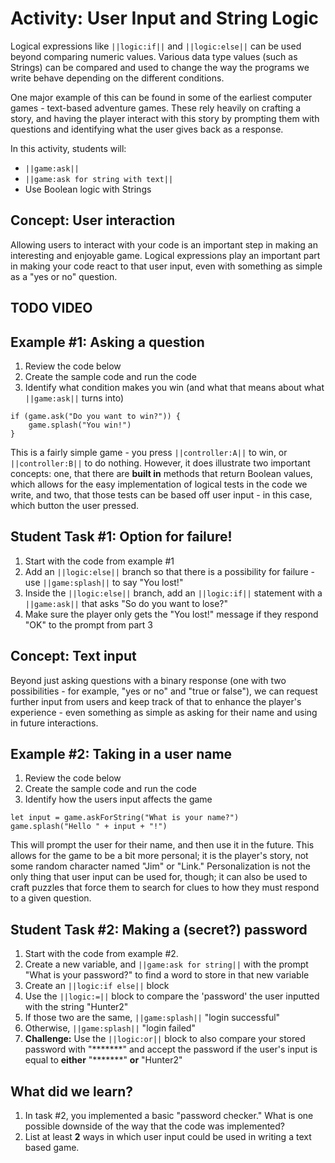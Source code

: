 # Activity: User Input and String Logic

Logical expressions like ``||logic:if||`` and ``||logic:else||`` can be used beyond comparing numeric values. Various data type values (such as Strings) can be compared and used to change the way the programs we write behave depending on the different conditions.

One major example of this can be found in some of the earliest computer games - text-based adventure games. These rely heavily on crafting a story, and having the player interact with this story by prompting them with questions and identifying what the user gives back as a response.

In this activity, students will:
* ``||game:ask||``
* ``||game:ask for string with text||``
* Use Boolean logic with Strings

## Concept: User interaction

Allowing users to interact with your code is an important step in making an interesting and enjoyable game. Logical expressions play an important part in making your code react to that user input, even with something as simple as a "yes or no" question.

## TODO VIDEO

## Example #1: Asking a question

1. Review the code below
2. Create the sample code and run the code
3. Identify what condition makes you win (and what that means about what ``||game:ask||`` turns into)

```blocks
if (game.ask("Do you want to win?")) {
    game.splash("You win!")
}
```

This is a fairly simple game - you press ``||controller:A||`` to win, or ``||controller:B||`` to do nothing. However, it does illustrate two important concepts: one, that there are **built in** methods that return Boolean values, which allows for the easy implementation of logical tests in the code we write, and two, that those tests can be based off user input - in this case, which button the user pressed.

## Student Task #1: Option for failure!

1. Start with the code from example #1
2. Add an ``||logic:else||`` branch so that there is a possibility for failure - use ``||game:splash||`` to say "You lost!"
3. Inside the ``||logic:else||`` branch, add an ``||logic:if||`` statement with a ``||game:ask||`` that asks "So do you want to lose?"
4. Make sure the player only gets the "You lost!" message if they respond "OK" to the prompt from part 3

## Concept: Text input

Beyond just asking questions with a binary response (one with two possibilities - for example, "yes or no" and "true or false"), we can request further input from users and keep track of that to enhance the player's experience - even something as simple as asking for their name and using in future interactions.

## Example #2: Taking in a user name

1. Review the code below
2. Create the sample code and run the code
3. Identify how the users input affects the game

```blocks
let input = game.askForString("What is your name?")
game.splash("Hello " + input + "!")
```

This will prompt the user for their name, and then use it in the future. This allows for the game to be a bit more personal; it is the player's story, not some random character named "Jim" or "Link." Personalization is not the only thing that user input can be used for, though; it can also be used to craft puzzles that force them to search for clues to how they must respond to a given question.

## Student Task #2: Making a (secret?) password

1. Start with the code from example #2.
2. Create a new variable, and ``||game:ask for string||`` with the prompt "What is your password?" to find a word to store in that new variable
3. Create an ``||logic:if else||`` block
4. Use the ``||logic:=||`` block to compare the 'password' the user inputted with the string "Hunter2"
5. If those two are the same, ``||game:splash||`` "login successful"
6. Otherwise, ``||game:splash||`` "login failed"
7. **Challenge:** Use the ``||logic:or||`` block to also compare your stored password with "\*\*\*\*\*\*\*" and accept the password if the user's input is equal to **either** "\*\*\*\*\*\*\*" **or** "Hunter2"

## What did we learn?

1. In task #2, you implemented a basic "password checker." What is one possible downside of the way that the code was implemented?
2. List at least **2** ways in which user input could be used in writing a text based game.